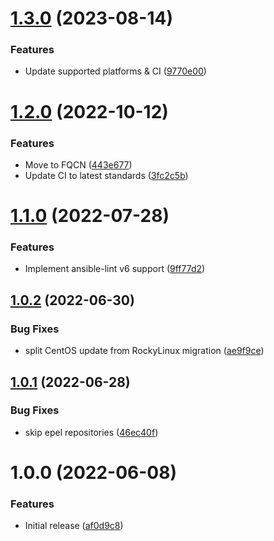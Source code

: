 # [1.3.0](https://github.com/de-it-krachten/ansible-role-centos2rocky/compare/v1.2.0...v1.3.0) (2023-08-14)


### Features

* Update supported platforms & CI ([9770e00](https://github.com/de-it-krachten/ansible-role-centos2rocky/commit/9770e00e1d33b42e854a9c31ce580d81317bde4f))

# [1.2.0](https://github.com/de-it-krachten/ansible-role-centos2rocky/compare/v1.1.0...v1.2.0) (2022-10-12)


### Features

* Move to FQCN ([443e677](https://github.com/de-it-krachten/ansible-role-centos2rocky/commit/443e677932202246a87ebc4bd606af639a567809))
* Update CI to latest standards ([3fc2c5b](https://github.com/de-it-krachten/ansible-role-centos2rocky/commit/3fc2c5b29294d16f65e78dc32fadf6ecb1a408bf))

# [1.1.0](https://github.com/de-it-krachten/ansible-role-centos2rocky/compare/v1.0.2...v1.1.0) (2022-07-28)


### Features

* Implement ansible-lint v6 support ([9ff77d2](https://github.com/de-it-krachten/ansible-role-centos2rocky/commit/9ff77d20ba23c1e5af8941e00189bc4a474abca4))

## [1.0.2](https://github.com/de-it-krachten/ansible-role-centos2rocky/compare/v1.0.1...v1.0.2) (2022-06-30)


### Bug Fixes

* split CentOS update from RockyLinux migration ([ae9f9ce](https://github.com/de-it-krachten/ansible-role-centos2rocky/commit/ae9f9ce2f4a53f8cac22b13f337468dd20db85c4))

## [1.0.1](https://github.com/de-it-krachten/ansible-role-centos2rocky/compare/v1.0.0...v1.0.1) (2022-06-28)


### Bug Fixes

* skip epel repositories ([46ec40f](https://github.com/de-it-krachten/ansible-role-centos2rocky/commit/46ec40f037077804645e78cc60ffb120a9f906d5))

# 1.0.0 (2022-06-08)


### Features

* Initial release ([af0d9c8](https://github.com/de-it-krachten/ansible-role-centos2rocky/commit/af0d9c874ec67a85f9d94efb4c93c69ed8acb31e))
